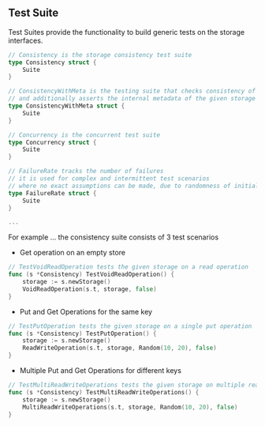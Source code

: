 ## Test Suite

Test Suites provide the functionality to build generic tests on the storage interfaces.

```go
// Consistency is the storage consistency test suite
type Consistency struct {
	Suite
}

// ConsistencyWithMeta is the testing suite that checks consistency of the given storage implementation
// and additionally asserts the internal metadata of the given storage
type ConsistencyWithMeta struct {
	Suite
}

// Concurrency is the concurrent test suite
type Concurrency struct {
	Suite
}

// FailureRate tracks the number of failures
// it is used for complex and intermittent test scenarios
// where no exact assumptions can be made, due to randomness of initial conditions
type FailureRate struct {
	Suite
}

... 

```

For example ... the consistency suite consists of 3 test scenarios

- Get operation on an empty store
```go
// TestVoidReadOperation tests the given storage on a read operation
func (s *Consistency) TestVoidReadOperation() {
	storage := s.newStorage()
	VoidReadOperation(s.t, storage, false)
}
```

- Put and Get Operations for the same key
```go
// TestPutOperation tests the given storage on a single put operation
func (s *Consistency) TestPutOperation() {
	storage := s.newStorage()
	ReadWriteOperation(s.t, storage, Random(10, 20), false)
}
```

- Multiple Put and Get Operations for different keys
```go
// TestMultiReadWriteOperations tests the given storage on multiple read and write operations
func (s *Consistency) TestMultiReadWriteOperations() {
	storage := s.newStorage()
	MultiReadWriteOperations(s.t, storage, Random(10, 20), false)
}
```